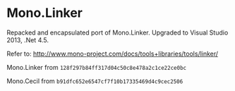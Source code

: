 Mono.Linker
===========

Repacked and encapsulated port of Mono.Linker. Upgraded to Visual Studio 2013, .Net 4.5. 

Refer to: http://www.mono-project.com/docs/tools+libraries/tools/linker/

Mono.Linker from `128f297b84ff317d04c50c8e478a2c1ce22ce0bc`

Mono.Cecil from `b91dfc652e6547cf7f10b17335469d4c9cec2506`
